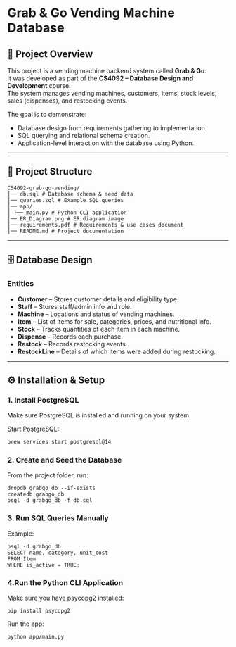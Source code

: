 # Grab & Go Vending Machine Database

## 📌 Project Overview
This project is a vending machine backend system called **Grab & Go**.  
It was developed as part of the **CS4092 – Database Design and Development** course.  
The system manages vending machines, customers, items, stock levels, sales (dispenses), and restocking events.

The goal is to demonstrate:
- Database design from requirements gathering to implementation.
- SQL querying and relational schema creation.
- Application-level interaction with the database using Python.

---

## 📂 Project Structure
```
CS4092-grab-go-vending/
│── db.sql # Database schema & seed data
│── queries.sql # Example SQL queries
│── app/
│ ├── main.py # Python CLI application
│── ER_Diagram.png # ER diagram image
│── requirements.pdf # Requirements & use cases document
│── README.md # Project documentation
```


---

## 🗄 Database Design

### **Entities**
- **Customer** – Stores customer details and eligibility type.
- **Staff** – Stores staff/admin info and role.
- **Machine** – Locations and status of vending machines.
- **Item** – List of items for sale, categories, prices, and nutritional info.
- **Stock** – Tracks quantities of each item in each machine.
- **Dispense** – Records each purchase.
- **Restock** – Records restocking events.
- **RestockLine** – Details of which items were added during restocking.

---

## ⚙️ Installation & Setup

### **1. Install PostgreSQL**
Make sure PostgreSQL is installed and running on your system.

Start PostgreSQL:
```bash
brew services start postgresql@14
```

### **2. Create and Seed the Database**
From the project folder, run:
```
dropdb grabgo_db --if-exists
createdb grabgo_db
psql -d grabgo_db -f db.sql
```

### **3. Run SQL Queries Manually**
Example:
```
psql -d grabgo_db
SELECT name, category, unit_cost
FROM Item
WHERE is_active = TRUE;
```

### **4.Run the Python CLI Application**
Make sure you have psycopg2 installed:
```
pip install psycopg2
```
Run the app:
```
python app/main.py
```
